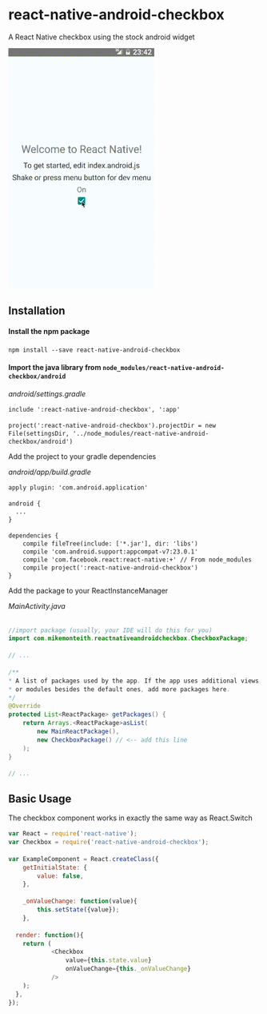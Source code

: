 # react-native-android-checkbox

A React Native checkbox using the stock android widget

![Checkbox Example App](./example/screencast.gif)

## Installation

#### Install the npm package

`npm install --save react-native-android-checkbox`

#### Import the java library from `node_modules/react-native-android-checkbox/android`

*android/settings.gradle*
```
include ':react-native-android-checkbox', ':app'

project(':react-native-android-checkbox').projectDir = new File(settingsDir, '../node_modules/react-native-android-checkbox/android')
```

Add the project to your gradle dependencies

*android/app/build.gradle*
```
apply plugin: 'com.android.application'

android {
  ...
}

dependencies {
    compile fileTree(include: ['*.jar'], dir: 'libs')
    compile 'com.android.support:appcompat-v7:23.0.1'
    compile 'com.facebook.react:react-native:+' // From node_modules
    compile project(':react-native-android-checkbox')
}

```

Add the package to your ReactInstanceManager

*MainActivity.java*
```java

//import package (usually, your IDE will do this for you)
import com.mikemonteith.reactnativeandroidcheckbox.CheckboxPackage;

// ...

/**
* A list of packages used by the app. If the app uses additional views
* or modules besides the default ones, add more packages here.
*/
@Override
protected List<ReactPackage> getPackages() {
	return Arrays.<ReactPackage>asList(
		new MainReactPackage(),
		new CheckboxPackage() // <-- add this line
	);
}

// ...
```

## Basic Usage

The checkbox component works in exactly the same way as React.Switch

```js
var React = require('react-native');
var Checkbox = require('react-native-android-checkbox');

var ExampleComponent = React.createClass({
	getInitialState: {
		value: false,
	},

	_onValueChange: function(value){
		this.setState({value});
	},

  render: function(){
    return (
			<Checkbox
				value={this.state.value}
				onValueChange={this._onValueChange}
			/>
    );
  },
});
```
